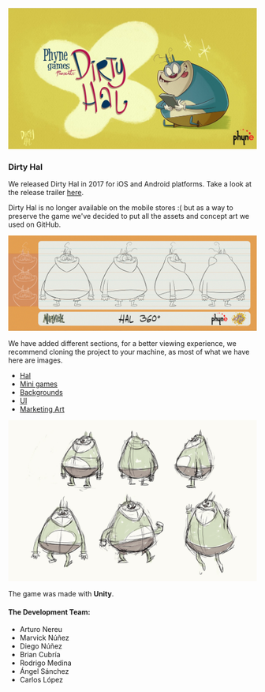 ![Dirty Hal Poster](https://github.com/ArturoNereu/DirtyHal/blob/master/MarketingArt/General/Screen%20Shot%202016-10-23%20at%201.35.46%20PM.png)

### Dirty Hal 
We released Dirty Hal in 2017 for iOS and Android platforms. Take a look at the release trailer [here](https://youtu.be/99duX3vRU10).

Dirty Hal is no longer available on the mobile stores :( but as a way to preserve the game we've decided to put all the assets and concept art we used on GitHub. 

![Hal Turntable](https://github.com/ArturoNereu/DirtyHal/blob/master/Hal/Concept%20Art/V%204.0/Hal_360.JPG)

We have added different sections, for a better viewing experience, we recommend cloning the project to your machine, as most of what we have here are images.

* [Hal](https://github.com/ArturoNereu/DirtyHal/tree/master/Hal/)
* [Mini games](https://github.com/ArturoNereu/DirtyHal/tree/master/Mini%20Games)
* [Backgrounds](https://github.com/ArturoNereu/DirtyHal/tree/master/Backgrounds)
* [UI](https://github.com/ArturoNereu/DirtyHal/tree/master/UI)
* [Marketing Art](https://github.com/ArturoNereu/DirtyHal/tree/master/MarketingArt)

![Poses 1](https://github.com/ArturoNereu/DirtyHal/blob/master/Hal/Concept%20Art/Sketches_Studios/Estudios_Poses1.jpg)

The game was made with **Unity**.

#### The Development Team:
* Arturo Nereu
* Marvick Núñez
* Diego Núñez
* Brian Cubría
* Rodrigo Medina
* Ángel Sánchez
* Carlos López

